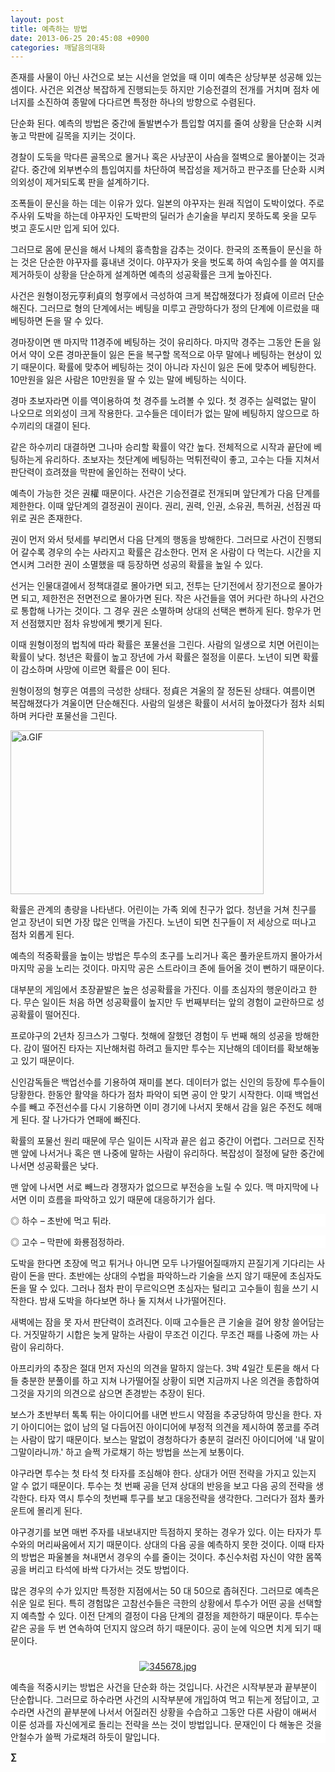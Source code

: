 ```yaml
---
layout: post
title: 예측하는 방법
date: 2013-06-25 20:45:08 +0900
categories: 깨달음의대화
---
```

존재를 사물이 아닌 사건으로 보는 시선을 얻었을 때 이미 예측은 상당부분 성공해 있는 셈이다. 사건은 외견상 복잡하게 진행되는듯 하지만 기승전결의 전개를 거치며 점차 에너지를 소진하여 종말에 다다르면 특정한 하나의 방향으로 수렴된다. 



단순화 된다. 예측의 방법은 중간에 돌발변수가 틈입할 여지를 줄여 상황을 단순화 시켜놓고 막판에 길목을 지키는 것이다. 


  


경찰이 도둑을 막다른 골목으로 몰거나 혹은 사냥꾼이 사슴을 절벽으로 몰아붙이는 것과 같다. 중간에 외부변수의 틈입여지를 차단하여 복잡성을 제거하고 판구조를 단순화 시켜 의외성이 제거되도록 판을 설계하기다. 


  


조폭들이 문신을 하는 데는 이유가 있다. 일본의 야꾸자는 원래 직업이 도박이었다. 주로 주사위 도박을 하는데 야꾸자인 도박판의 딜러가 손기술을 부리지 못하도록 옷을 모두 벗고 훈도시만 입게 되어 있다. 



그러므로 몸에 문신을 해서 나체의 흉측함을 감추는 것이다. 한국의 조폭들이 문신을 하는 것은 단순한 야꾸자를 흉내낸 것이다. 야꾸자가 옷을 벗도록 하여 속임수를 쓸 여지를 제거하듯이 상황을 단순하게 설계하면 예측의 성공확률은 크게 높아진다.



사건은 원형이정元亨利貞의 형亨에서 극성하여 크게 복잡해졌다가 정貞에 이르러 단순해진다. 그러므로 형의 단계에서는 베팅을 미루고 관망하다가 정의 단계에 이르렀을 때 베팅하면 돈을 딸 수 있다. 



경마장이면 맨 마지막 11경주에 베팅하는 것이 유리하다. 마지막 경주는 그동안 돈을 잃어서 약이 오른 경마꾼들이 잃은 돈을 복구할 목적으로 아무 말에나 베팅하는 현상이 있기 때문이다. 확률에 맞추어 베팅하는 것이 아니라 자신이 잃은 돈에 맞추어 베팅한다. 10만원을 잃은 사람은 10만원을 딸 수 있는 말에 베팅하는 식이다. 


  


경마 초보자라면 이를 역이용하여 첫 경주를 노려볼 수 있다. 첫 경주는 실력없는 말이 나오므로 의외성이 크게 작용한다. 고수들은 데이터가 없는 말에 베팅하지 않으므로 하수끼리의 대결이 된다. 



같은 하수끼리 대결하면 그나마 승리할 확률이 약간 높다. 전체적으로 시작과 끝단에 베팅하는게 유리하다. 초보자는 첫단계에 베팅하는 먹튀전략이 좋고, 고수는 다들 지쳐서 판단력이 흐려졌을 막판에 올인하는 전략이 낫다. 


  


예측이 가능한 것은 권權 때문이다. 사건은 기승전결로 전개되며 앞단계가 다음 단계를 제한한다. 이때 앞단계의 결정권이 권이다. 권리, 권력, 인권, 소유권, 특허권, 선점권 따위로 권은 존재한다. 



권이 먼저 와서 텃세를 부리면서 다음 단계의 행동을 방해한다. 그러므로 사건이 진행되어 갈수록 경우의 수는 사라지고 확률은 감소한다. 먼저 온 사람이 다 먹는다. 시간을 지연시켜 그러한 권이 소멸했을 때 등장하면 성공의 확률을 높일 수 있다. 


  


선거는 인물대결에서 정책대결로 몰아가면 되고, 전투는 단기전에서 장기전으로 몰아가면 되고, 제한전은 전면전으로 몰아가면 된다. 작은 사건들을 엮어 커다란 하나의 사건으로 통합해 나가는 것이다. 그 경우 권은 소멸하며 상대의 선택은 뻔하게 된다. 항우가 먼저 선점했지만 점차 유방에게 뺏기게 된다. 


  


이때 원형이정의 법칙에 따라 확률은 포물선을 그린다. 사람의 일생으로 치면 어린이는 확률이 낮다. 청년은 확률이 높고 장년에 가서 확률은 절정을 이룬다. 노년이 되면 확률이 감소하며 사망에 이르면 확률은 0이 된다. 



원형이정의 형亨은 여름의 극성한 상태다. 정貞은 겨울의 잘 정돈된 상태다. 여름이면 복잡해졌다가 겨울이면 단순해진다. 사람의 일생은 확률이 서서히 높아졌다가 점차 쇠퇴하며 커다란 포물선을 그린다.


  


 <img alt="a.GIF" src="assets/attach/images/198/066/363/a.GIF" width="405" height="262" />

확률은 관계의 총량을 나타낸다. 어린이는 가족 외에 친구가 없다. 청년을 거쳐 친구를 얻고 장년이 되면 가장 많은 인맥을 가진다. 노년이 되면 친구들이 저 세상으로 떠나고 점차 외롭게 된다. 



예측의 적중확률을 높이는 방법은 투수의 초구를 노리거나 혹은 풀카운트까지 몰아가서 마지막 공을 노리는 것이다. 마지막 공은 스트라이크 존에 들어올 것이 뻔하기 때문이다. 


  


대부분의 게임에서 초장끝발은 높은 성공확률을 가진다. 이를 초심자의 행운이라고 한다. 무슨 일이든 처음 하면 성공확률이 높지만 두 번째부터는 앞의 경험이 교란하므로 성공확률이 떨어진다. 



프로야구의 2년차 징크스가 그렇다. 첫해에 잘했던 경험이 두 번째 해의 성공을 방해한다. 감이 떨어진 타자는 지난해처럼 하려고 들지만 투수는 지난해의 데이터를 확보해놓고 있기 때문이다.


  


신인감독들은 백업선수를 기용하여 재미를 본다. 데이터가 없는 신인의 등장에 투수들이 당황한다. 한동안 활약을 하다가 점차 파악이 되면 공이 안 맞기 시작한다. 이때 백업선수를 빼고 주전선수를 다시 기용하면 이미 경기에 나서지 못해서 감을 잃은 주전도 헤매게 된다. 잘 나가다가 연패에 빠진다. 


  


확률의 포물선 원리 때문에 무슨 일이든 시작과 끝은 쉽고 중간이 어렵다. 그러므로 진작 맨 앞에 나서거나 혹은 맨 나중에 말하는 사람이 유리하다. 복잡성이 절정에 달한 중간에 나서면 성공확률은 낮다. 



맨 앞에 나서면 서로 빼느라 경쟁자가 없으므로 부전승을 노릴 수 있다. 맥 마지막에 나서면 이미 흐름을 파악하고 있기 때문에 대응하기가 쉽다. 



<p style="BACKGROUND: #ffffff; mso-pagination: none; mso-padding-alt: 0pt 0pt 0pt 0pt" class="0">
  ◎ 하수 – 초반에 먹고 튀라.
</p>

<p style="BACKGROUND: #ffffff; mso-pagination: none; mso-padding-alt: 0pt 0pt 0pt 0pt" class="0">
  ◎ 고수 – 막판에 화룡점정하라.
</p>


  


도박을 한다면 초장에 먹고 튀거나 아니면 모두 나가떨어질때까지 끈질기게 기다리는 사람이 돈을 딴다. 초반에는 상대의 수법을 파악하느라 기술을 쓰지 않기 때문에 초심자도 돈을 딸 수 있다. 그러나 점차 판이 무르익으면 초심자는 털리고 고수들이 힘을 쓰기 시작한다. 밤새 도박을 하다보면 하나 둘 지쳐서 나가떨어진다. 


  


새벽에는 잠을 못 자서 판단력이 흐려진다. 이때 고수들은 큰 기술을 걸어 왕창 쓸어담는다. 거짓말하기 시합은 늦게 말하는 사람이 무조건 이긴다. 무조건 패를 나중에 까는 사람이 유리하다. 



아프리카의 추장은 절대 먼저 자신의 의견을 말하지 않는다. 3박 4일간 토론을 해서 다들 충분한 분풀이를 하고 지쳐 나가떨어질 상황이 되면 지금까지 나온 의견을 종합하여 그것을 자기의 의견으로 삼으면 존경받는 추장이 된다. 



보스가 초반부터 톡톡 튀는 아이디어를 내면 반드시 약점을 추궁당하여 망신을 한다. 자기 아이디어는 없이 남의 덜 다듬어진 아이디어에 부정적 의견을 제시하여 쫑코를 주려는 사람이 많기 때문이다. 보스는 말없이 경청하다가 충분히 걸러진 아이디어에 '내 말이 그말이라니까.' 하고 슬쩍 가로채기 하는 방법을 쓰는게 보통이다. 


  


야구라면 투수는 첫 타석 첫 타자를 조심해야 한다. 상대가 어떤 전략을 가지고 있는지 알 수 없기 때문이다. 투수는 첫 번째 공을 던져 상대의 반응을 보고 다음 공의 전략을 생각한다. 타자 역시 투수의 첫번째 투구를 보고 대응전략을 생각한다. 그러다가 점차 풀카운트에 몰리게 된다. 


  


야구경기를 보면 매번 주자를 내보내지만 득점하지 못하는 경우가 있다. 이는 타자가 투수와의 머리싸움에서 지기 때문이다. 상대의 다음 공을 예측하지 못한 것이다. 이때 타자의 방법은 파울볼을 쳐내면서 경우의 수를 줄이는 것이다. 추신수처럼 자신이 약한 몸쪽공을 버리고 타석에 바싹 다가서는 것도 방법이다. 


  


많은 경우의 수가 있지만 특정한 지점에서는 50 대 50으로 좁혀진다. 그러므로 예측은 쉬운 일로 된다. 특히 경험많은 고참선수들은 극한의 상황에서 투수가 어떤 공을 선택할지 예측할 수 있다. 이전 단계의 결정이 다음 단계의 결정을 제한하기 때문이다. 투수는 같은 공을 두 번 연속하여 던지지 않으려 하기 때문이다. 공이 눈에 익으면 치게 되기 때문이다. 


  




 ###


  




<p align="center">
  <a href="?mid=DonOh"><img alt="345678.jpg" src="assets/attach/images/198/727/315/55.JPG" /> <br /></a> 
  
  <p>
  </p>
  
  <p style="BACKGROUND: #ffffff; mso-pagination: none; mso-padding-alt: 0pt 0pt 0pt 0pt" class="0">
    예측을 적중시키는 방법은 사건을 단순화 하는 것입니다. 사건은 시작부분과 끝부분이 단순합니다. 그러므로 하수라면 사건의 시작부분에 개입하여 먹고 튀는게 정답이고, 고수라면 사건의 끝부분에 나서서 어질러진 상황을 수습하고 그동안 다른 사람이 애써서 이룬 성과를 자신에게로 돌리는 전략을 쓰는 것이 방법입니다. 문재인이 다 해놓은 것을 안철수가 쓸쩍 가로채려 하듯이 말입니다.
  </p>
  
  <p>
  </p>
  
  <p>
    <b>∑</b> <br /><br />
  </p>
  
  <p>
  </p>
  
  <p>
  </p>
  
  <p>
  </p>
  
  <p>
  </p>
  
  <p>
  </p>
  
  <p>
  </p>
  
  <p>
  </p>
  
  <p>
  </p>
  
  <p>
  </p>
  
  <p>
  </p>
  
  <p>
  </p>
</p>
